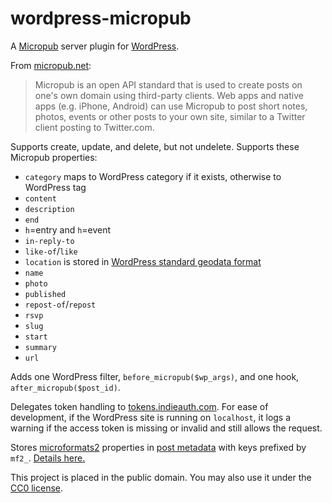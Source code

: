 # wordpress-micropub

A [Micropub](http://micropub.net/) server plugin for [WordPress](https://wordpress.org/).

From [micropub.net](http://micropub.net/):

> Micropub is an open API standard that is used to create posts on one's own domain using third-party clients. Web apps and native apps (e.g. iPhone, Android) can use Micropub to post short notes, photos, events or other posts to your own site, similar to a Twitter client posting to Twitter.com.

Supports create, update, and delete, but not undelete. Supports these
Micropub properties:

* `category` maps to WordPress category if it exists, otherwise to WordPress tag
* `content`
* `description`
* `end`
* `h`=entry and `h`=event
* `in-reply-to`
* `like-of`/`like`
* `location` is stored in [WordPress standard geodata format](http://codex.wordpress.org/Geodata)
* `name`
* `photo`
* `published`
* `repost-of`/`repost`
* `rsvp`
* `slug`
* `start`
* `summary`
* `url`

Adds one WordPress filter, `before_micropub($wp_args)`, and one hook,
`after_micropub($post_id)`.

Delegates token handling to
[tokens.indieauth.com](https://tokens.indieauth.com/). For ease of development,
if the WordPress site is running on `localhost`, it logs a warning if the access
token is missing or invalid and still allows the request.

Stores [microformats2](http://microformats.org/wiki/microformats2) properties in
[post metadata](http://codex.wordpress.org/Function_Reference/post_meta_Function_Examples)
with keys prefixed by `mf2_`.
[Details here.](https://indiewebcamp.com/WordPress_Data#Microformats_data)

This project is placed in the public domain. You may also use it under the
[CC0 license](http://creativecommons.org/publicdomain/zero/1.0/).

